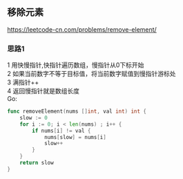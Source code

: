 ## 移除元素
https://leetcode-cn.com/problems/remove-element/   
### 思路1
1 用快慢指针,快指针遍历数组，慢指针从0下标开始   
2 如果当前数字不等于目标值，将当前数字赋值到慢指针游标处   
3 满指针++  
4 返回慢指针就是数组长度   
Go:
```go
func removeElement(nums []int, val int) int {
	slow := 0
	for i := 0; i < len(nums) ; i++ {
		if nums[i] != val {
			nums[slow] = nums[i]
			slow++
		}
	}
	return slow
}
```














